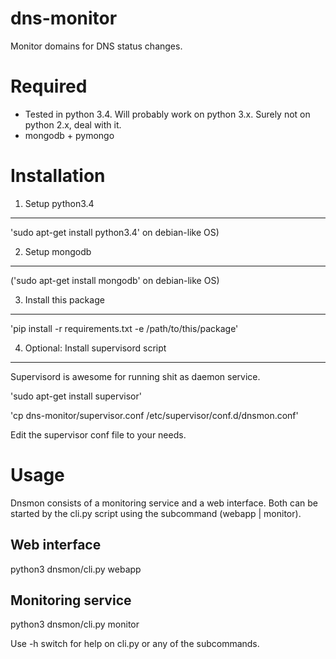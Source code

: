dns-monitor
===========
Monitor domains for DNS status changes. 

Required
========
- Tested in python 3.4. Will probably work on python 3.x. Surely not on python 2.x, deal with it. 
- mongodb + pymongo

Installation
============
1. Setup python3.4 
------------------
'sudo apt-get install python3.4' on debian-like OS)

2. Setup mongodb 
----------------
('sudo apt-get install mongodb' on debian-like OS)

3. Install this package
-----------------------
'pip install -r requirements.txt -e /path/to/this/package'

4. Optional: Install supervisord script
---------------------------------------
Supervisord is awesome for running shit as daemon service. 

'sudo apt-get install supervisor'

'cp dns-monitor/supervisor.conf /etc/supervisor/conf.d/dnsmon.conf'

Edit the supervisor conf file to your needs. 

Usage
=====
Dnsmon consists of a monitoring service and a web interface. 
Both can be started by the cli.py script using the subcommand (webapp | monitor).

Web interface
-------------
python3 dnsmon/cli.py webapp

Monitoring service
------------------
python3 dnsmon/cli.py monitor

Use -h switch for help on cli.py or any of the subcommands. 



